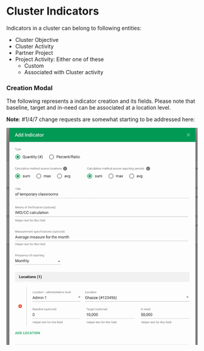# Cluster Indicators

Indicators in a cluster can belong to following entities:

* Cluster Objective
* Cluster Activity
* Partner Project
* Project Activity: Either one of these
  * Custom
  * Associated with Cluster activity



### Creation Modal

The following represents a indicator creation and its fields. Please note that baseline, target and in-need can be associated at a location level.

**Note**: \#1/4/7 change requests are somewhat starting to be addressed here:

![](../../.gitbook/assets/cluster_-_add_indicator.png)



